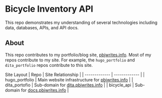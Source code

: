 # Bicycle Inventory API
This repo demonstrates my understanding of several technologies including data, databases, APIs, and API docs. 

## About
This repo contributes to my portfolio/blog site, [pbjwrites.info](https://pbjwrites.info). Most of my repos contribute to my site. For example, the `hugo_portfolio` and `dita_portfolio` repos contribute to this site. 

Site Layout
| Repo          | Site Relationship |
| ------------- | -------------     |
| hugo_portfolio  | Main website infrastructure for [pbjwrites.info](https://pbjwrites.info) |
| dita_portofio   | Sub-domain for [dita.pbjwrites.info](https://dita.pbjwrites.info)        |
| bicycle_api     | Sub-domain for [docs.pbjwrites.info](https://docs.pbjwrites.info)        |

